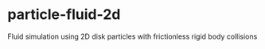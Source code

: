 # particle-fluid-2d
Fluid simulation using 2D disk particles with frictionless rigid body collisions
